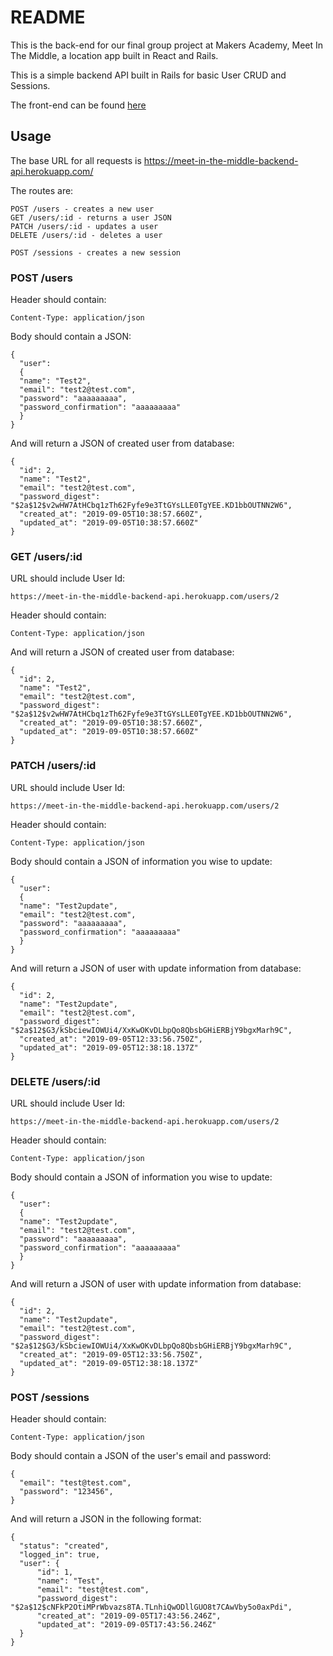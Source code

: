 # README

This is the back-end for our final group project at Makers Academy, Meet In The Middle, a location app built in React and Rails.

This is a simple backend API built in Rails for basic User CRUD and Sessions.

The front-end can be found [here](https://github.com/gennyallcroft/meet-in-the-middle-react-front-end)

## Usage

The base URL for all requests is https://meet-in-the-middle-backend-api.herokuapp.com/

The routes are:

```
POST /users - creates a new user
GET /users/:id - returns a user JSON
PATCH /users/:id - updates a user
DELETE /users/:id - deletes a user

POST /sessions - creates a new session
```

### POST /users

Header should contain:

```
Content-Type: application/json
```

Body should contain a JSON:

```
{
  "user":
  {
  "name": "Test2",
  "email": "test2@test.com",
  "password": "aaaaaaaaa",
  "password_confirmation": "aaaaaaaaa"    
  }
}
```
And will return a JSON of created user from database:

```
{
  "id": 2,
  "name": "Test2",
  "email": "test2@test.com",
  "password_digest": "$2a$12$v2wHW7AtHCbq1zTh62Fyfe9e3TtGYsLLE0TgYEE.KD1bbOUTNN2W6",
  "created_at": "2019-09-05T10:38:57.660Z",
  "updated_at": "2019-09-05T10:38:57.660Z"
}
```

### GET /users/:id

URL should include User Id:

```
https://meet-in-the-middle-backend-api.herokuapp.com/users/2
```

Header should contain:

```
Content-Type: application/json
```

And will return a JSON of created user from database:

```
{
  "id": 2,
  "name": "Test2",
  "email": "test2@test.com",
  "password_digest": "$2a$12$v2wHW7AtHCbq1zTh62Fyfe9e3TtGYsLLE0TgYEE.KD1bbOUTNN2W6",
  "created_at": "2019-09-05T10:38:57.660Z",
  "updated_at": "2019-09-05T10:38:57.660Z"
}
```

### PATCH /users/:id

URL should include User Id:

```
https://meet-in-the-middle-backend-api.herokuapp.com/users/2
```

Header should contain:

```
Content-Type: application/json
```

Body should contain a JSON of information you wise to update:

```
{
  "user":
  {
  "name": "Test2update",
  "email": "test2@test.com",
  "password": "aaaaaaaaa",
  "password_confirmation": "aaaaaaaaa"    
  }
}
```

And will return a JSON of user with update information from database:

```
{
  "id": 2,
  "name": "Test2update",
  "email": "test2@test.com",
  "password_digest": "$2a$12$G3/kSbciewIOWUi4/XxKwOKvDLbpQo8QbsbGHiERBjY9bgxMarh9C",
  "created_at": "2019-09-05T12:33:56.750Z",
  "updated_at": "2019-09-05T12:38:18.137Z"
}
```

### DELETE /users/:id

URL should include User Id:

```
https://meet-in-the-middle-backend-api.herokuapp.com/users/2
```

Header should contain:

```
Content-Type: application/json
```

Body should contain a JSON of information you wise to update:

```
{
  "user":
  {
  "name": "Test2update",
  "email": "test2@test.com",
  "password": "aaaaaaaaa",
  "password_confirmation": "aaaaaaaaa"    
  }
}
```

And will return a JSON of user with update information from database:

```
{
  "id": 2,
  "name": "Test2update",
  "email": "test2@test.com",
  "password_digest": "$2a$12$G3/kSbciewIOWUi4/XxKwOKvDLbpQo8QbsbGHiERBjY9bgxMarh9C",
  "created_at": "2019-09-05T12:33:56.750Z",
  "updated_at": "2019-09-05T12:38:18.137Z"
}
```

### POST /sessions

Header should contain:

```
Content-Type: application/json
```

Body should contain a JSON of the user's email and password:

```
{
  "email": "test@test.com",
  "password": "123456",
}
```

And will return a JSON in the following format:

```
{
  "status": "created",
  "logged_in": true,
  "user": {
      "id": 1,
      "name": "Test",
      "email": "test@test.com",
      "password_digest": "$2a$12$cNFkP2OtiMPrWbvazs8TA.TLnhiQwODllGUO8t7CAwVby5o0axPdi",
      "created_at": "2019-09-05T17:43:56.246Z",
      "updated_at": "2019-09-05T17:43:56.246Z"
  }
}
```
